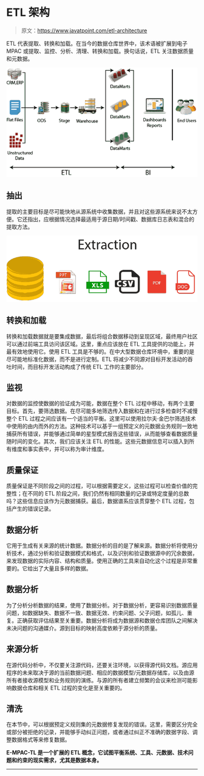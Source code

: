 # ETL 架构

> 原文：<https://www.javatpoint.com/etl-architecture>

ETL 代表提取、转换和加载。在当今的数据仓库世界中，该术语被扩展到电子 MPAC 或提取、监控、分析、清理、转换和加载。换句话说，ETL 关注数据质量和元数据。

![ETL Architecture](img/d850a5da2455fcdb2d69f684c1d181d5.png)

## 抽出

提取的主要目标是尽可能快地从源系统中收集数据，并且对这些源系统来说不太方便。它还指出，应根据情况选择最适用于源日期/时间戳、数据库日志表和混合的提取方法。

![ETL Architecture](img/bd35e986934a5ecba47c91d66af9d687.png)

## 转换和加载

转换和加载数据就是要集成数据，最后将组合数据移动到呈现区域，最终用户社区可以通过前端工具访问该区域。这里，重点应该放在 ETL 工具提供的功能上，并最有效地使用它。使用 ETL 工具是不够的。在中大型数据仓库环境中，重要的是尽可能地标准化数据，而不是进行定制。ETL 将减少不同源对目标开发活动的吞吐时间，而目标开发活动构成了传统 ETL 工作的主要部分。

## 监视

对数据的监控使数据的验证成为可能，数据在整个 ETL 过程中移动，有两个主要目标。首先，要筛选数据。在尽可能多地筛选传入数据和在进行过多检查时不减慢整个 ETL 过程之间应该有一个适当的平衡。这里可以使用拉尔夫·金巴尔筛选技术中使用的由内而外的方法。这种技术可以基于一组预定义的元数据业务规则一致地捕获所有错误，并能够通过简单的星型模式报告这些错误，从而能够查看数据质量随时间的变化。其次，我们应该关注 ETL 的性能。这些元数据信息可以插入到所有维度和事实表中，并可以称为审计维度。

## 质量保证

质量保证是不同阶段之间的过程，可以根据需要定义，这些过程可以检查价值的完整性；在不同的 ETL 阶段之间，我们仍然有相同数量的记录或特定度量的总数吗？这些信息应该作为元数据捕获。最后，数据谱系应该贯穿整个 ETL 过程，包括产生的错误记录。

## 数据分析

它用于生成有关来源的统计数据。数据分析的目的是了解来源。数据分析将使用分析技术，通过分析和验证数据模式和格式，以及识别和验证数据源中的冗余数据，来发现数据的实际内容、结构和质量。使用正确的工具来自动化这个过程是非常重要的。它给出了大量且多样的数据。

## 数据分析

为了分析分析数据的结果，使用了数据分析。对于数据分析，更容易识别数据质量问题，如数据缺失、数据不一致、数据无效、约束问题、父子问题，如孤儿、重复。正确获取评估结果至关重要。数据分析将成为数据源和数据仓库团队之间解决未决问题的沟通媒介。源到目标的映射高度依赖于源分析的质量。

## 来源分析

在源代码分析中，不仅要关注源代码，还要关注环境，以获得源代码文档。源应用程序的未来取决于源的当前数据问题、相应的数据模型/元数据存储库，以及由源所有者接收源模型和业务规则的演练。与源的所有者建立频繁的会议来检测可能影响数据仓库和相关 ETL 过程的变化是至关重要的。

## 清洗

在本节中，可以根据预定义规则集的元数据修复发现的错误。这里，需要区分完全或部分被拒绝的记录，并能够手动纠正问题，或者通过纠正不准确的数据字段、调整数据格式等来修复数据。

**E-MPAC-TL 是一个扩展的 ETL 概念，它试图平衡系统、工具、元数据、技术问题和约束的现实需求，尤其是数据本身。**

* * *